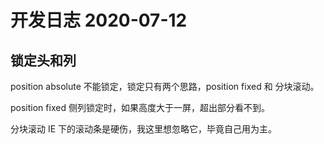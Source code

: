 # 开发日志 2020-07-12

## 锁定头和列

position absolute 不能锁定，锁定只有两个思路，position fixed 和 分块滚动。

position fixed 侧列锁定时，如果高度大于一屏，超出部分看不到。

分块滚动 IE 下的滚动条是硬伤，我这里想忽略它，毕竟自己用为主。
